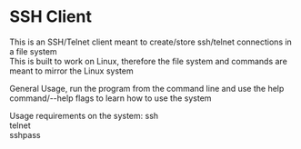 # SSH Client
This is an SSH/Telnet client meant to create/store ssh/telnet connections in a file system  
This is built to work on Linux, therefore the file system and commands are meant to mirror the Linux system  
  
General Usage, run the program from the command line and use the help command/--help flags to learn how to use the system
  
Usage requirements on the system:
ssh  
telnet  
sshpass
